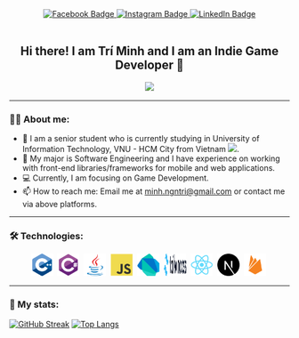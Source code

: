 <!--Intro-->
<div id="badges" align="center">
  <a href="https://www.facebook.com/trizminh/">
    <img src="https://img.shields.io/badge/Facebook-4267B2?style=for-the-badge&logo=facebook&logoColor=white" alt="Facebook Badge"/>
  </a>
  <a href="https://www.instagram.com/ngtrizminh/">
    <img src="https://img.shields.io/badge/Instagram-e95950?style=for-the-badge&logo=instagram&logoColor=white" alt="Instagram Badge"/>
  </a>
  <a href="https://www.linkedin.com/in/trizminh/">
    <img src="https://img.shields.io/badge/LinkedIn-0072b1?style=for-the-badge&logo=linkedin&logoColor=white" alt="LinkedIn Badge"/>
  </a>
</div>

<div id="profile_views" align="center">
  <img src="https://komarev.com/ghpvc/?username=yoshinewa&style=flat-square&color=013220" alt=""/>
</div>

<div id="hello" align="center">
  <h2>
    Hi there! I am Trí Minh and I am an Indie Game Developer 👋
  </h2>
</div>

<!--Main section-->
<div align="center">
  <img src="https://i.ibb.co/4NJswS5/Horror-Island.png"/>
</div>

---

### :man_technologist: About me:
- :office: I am a senior student who is currently studying in University of Information Technology, VNU - HCM City from Vietnam <img src="https://images.emojiterra.com/google/noto-emoji/v2.034/128px/1f1fb-1f1f3.png" width="15">.
- :telescope: My major is Software Engineering and I have experience on working with front-end libraries/frameworks for mobile and web applications.
- :computer: Currently, I am focusing on Game Development.
- :mailbox: How to reach me: Email me at minh.ngntri@gmail.com or contact me via above platforms.

---

### :hammer_and_wrench: Technologies:
<div align="center">
  <img src="https://github.com/devicons/devicon/blob/master/icons/cplusplus/cplusplus-original.svg" alt="C++" width="40" height="40"/>&nbsp;
  <img src="https://github.com/devicons/devicon/blob/master/icons/csharp/csharp-original.svg" alt="C#" width="40" height="40"/>&nbsp;
  <img src="https://github.com/devicons/devicon/blob/master/icons/java/java-original.svg" alt="Java" width="40" height="40"/>&nbsp;
  <img src="https://github.com/devicons/devicon/blob/master/icons/javascript/javascript-original.svg" alt="JavaScript" width="40" height="40"/>&nbsp;
  <img src="https://github.com/devicons/devicon/blob/master/icons/dart/dart-original.svg" alt="Java" width="40" height="40"/>&nbsp;
  <img src="https://github.com/devicons/devicon/blob/master/icons/tailwindcss/tailwindcss-original-wordmark.svg" alt="Tailwind CSS" width="40" height="40"/>&nbsp;  
  <img src="https://github.com/devicons/devicon/blob/master/icons/react/react-original.svg" alt="ReactJS" width="40" height="40"/>&nbsp;
  <img src="https://github.com/devicons/devicon/blob/master/icons/nextjs/nextjs-original.svg" alt="Next.js" width="40" height="40"/>&nbsp;
  <img src="https://github.com/devicons/devicon/blob/master/icons/firebase/firebase-plain.svg" alt="Firebase" width="40" height="40"/>&nbsp;   
</div>

---

### :signal_strength: My stats:
[![GitHub Streak](http://github-readme-streak-stats.herokuapp.com?user=yoshinewa&theme=dark&background=3a3b3c)](https://git.io/streak-stats)
[![Top Langs](https://github-readme-stats.vercel.app/api/top-langs/?username=yoshinewa&layout=compact&theme=dark)](https://github.com/anuraghazra/github-readme-stats)

